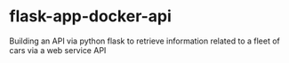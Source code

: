 # flask-app-docker-api
Building an API via python flask to retrieve information related to a fleet of cars via a web service API
